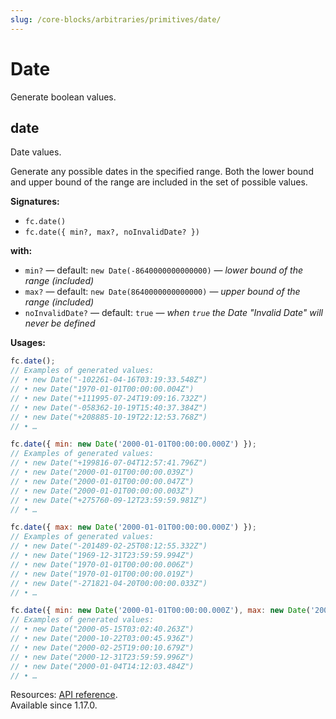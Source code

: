 ```yaml
---
slug: /core-blocks/arbitraries/primitives/date/
---
```


# Date

Generate boolean values.

## date

Date values.

Generate any possible dates in the specified range. Both the lower bound and upper bound of the range are included in the set of possible values.

**Signatures:**

- `fc.date()`
- `fc.date({ min?, max?, noInvalidDate? })`

**with:**

- `min?` — default: `new Date(-8640000000000000)` — _lower bound of the range (included)_
- `max?` — default: `new Date(8640000000000000)` — _upper bound of the range (included)_
- `noInvalidDate?` — default: `true` — _when `true` the Date "Invalid Date" will never be defined_

**Usages:**

```js
fc.date();
// Examples of generated values:
// • new Date("-102261-04-16T03:19:33.548Z")
// • new Date("1970-01-01T00:00:00.004Z")
// • new Date("+111995-07-24T19:09:16.732Z")
// • new Date("-058362-10-19T15:40:37.384Z")
// • new Date("+208885-10-19T22:12:53.768Z")
// • …

fc.date({ min: new Date('2000-01-01T00:00:00.000Z') });
// Examples of generated values:
// • new Date("+199816-07-04T12:57:41.796Z")
// • new Date("2000-01-01T00:00:00.039Z")
// • new Date("2000-01-01T00:00:00.047Z")
// • new Date("2000-01-01T00:00:00.003Z")
// • new Date("+275760-09-12T23:59:59.981Z")
// • …

fc.date({ max: new Date('2000-01-01T00:00:00.000Z') });
// Examples of generated values:
// • new Date("-201489-02-25T08:12:55.332Z")
// • new Date("1969-12-31T23:59:59.994Z")
// • new Date("1970-01-01T00:00:00.006Z")
// • new Date("1970-01-01T00:00:00.019Z")
// • new Date("-271821-04-20T00:00:00.033Z")
// • …

fc.date({ min: new Date('2000-01-01T00:00:00.000Z'), max: new Date('2000-12-31T23:59:59.999Z') });
// Examples of generated values:
// • new Date("2000-05-15T03:02:40.263Z")
// • new Date("2000-10-22T03:00:45.936Z")
// • new Date("2000-02-25T19:00:10.679Z")
// • new Date("2000-12-31T23:59:59.996Z")
// • new Date("2000-01-04T14:12:03.484Z")
// • …
```

Resources: [API reference](https://fast-check.dev/api-reference/functions/date.html).  
Available since 1.17.0.

